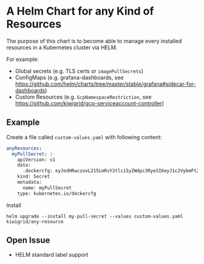 # A Helm Chart for any Kind of Resources

The purpose of this chart is to become able to manage every installed resources in a Kubernetes cluster via HELM.

For example:

- Global secrets (e.g. TLS certs or `imagePullSecrets`)
- ConfigMaps (e.g. grafana-dashboards, see https://github.com/helm/charts/tree/master/stable/grafana#sidecar-for-dashboards)
- Custom Resources (e.g. `GcpNamespaceRestriction`, see https://github.com/kiwigrid/gcp-serviceaccount-controller)

## Example

Create a file called `custom-values.yaml` with following content:

```yaml
anyResources:
  myPullSecret: |-
    apiVersion: v1
    data:
      .dockercfg: eyJodHRwczovL215LmRvY2tlci5yZWdpc3RyeSI6eyJ1c2VybmFtZSI6ImRvY2tlciIsInBhc3N3b3JkIjoidW5rbm93biIsImF1dGgiOiJFaWsxYWhrdXVzaG9ocGhpdWY5emFocGhlZVRoYXhhPSJ9fQo=
    kind: Secret
    metadata:
      name: myPullSecret
    type: kubernetes.io/dockercfg
```

Install

```console
helm upgrade --install my-pull-secret --values custom-values.yaml kiwigrid/any-resource
```

## Open Issue

- HELM standard label support

